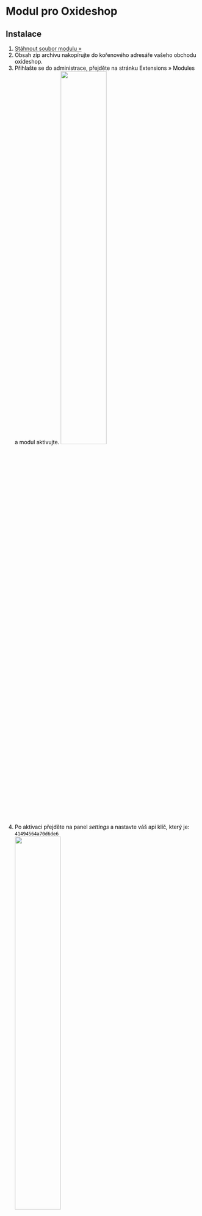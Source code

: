 <h1>Modul pro Oxideshop</h1>
<h2>Instalace</h2>
<ol style="color: black; ">
  <li><a href="/soubory/oxideshop-module.zip">Stáhnout soubor modulu &raquo;</a></li>
  <li>
    Obsah zip archivu nakopírujte do kořenového adresáře vašeho obchodu oxideshop.<br>
  </li>
  <li>
    Přihlašte se do administrace, přejděte na stránku Extensions » Modules a modul aktivujte.
    <a href="https://cloud.githubusercontent.com/assets/13521096/8906702/f2e76584-3470-11e5-9e90-ca5f5f97becf.png"><img width="50%" src="https://cloud.githubusercontent.com/assets/13521096/8906702/f2e76584-3470-11e5-9e90-ca5f5f97becf.png"></a><br><br>
  </li>
  <li>
    Po aktivaci přejděte na panel <i>settings</i> a nastavte váš api klíč, který je: <code>41494564a70d6de6</code><br>
    <a href="https://cloud.githubusercontent.com/assets/13521096/8906703/f2e7bf20-3470-11e5-8fea-630b44aa952a.png"><img width="50%" src="https://cloud.githubusercontent.com/assets/13521096/8906703/f2e7bf20-3470-11e5-8fea-630b44aa952a.png"></a><br><br>
  </li>
  <li>
    Přidejte platební metody, které budou přiřazeny pouze dopravní metodě zásilkovna. 
    Ke každé takové platbě vložte do jejího popisu tento kod:<br> <code>&lt;p>[[Zasilkovna:connect-field=#branch_name_street country=cz]]&lt;/p></code><br> cz můžete nahradit za sk nebo pro povolení všech zemí u dané platby <code>country=cz</code> vymazat<br>
    <a href="https://cloud.githubusercontent.com/assets/13521096/8906704/f2eb66ac-3470-11e5-98b5-26623c252697.png"><img width="90%" src="https://cloud.githubusercontent.com/assets/13521096/8906704/f2eb66ac-3470-11e5-98b5-26623c252697.png"></a><br><br>
  </li>
  <li>
    Vytvořte dopravní metodu zásilkovna, ke které přidáte všechny platební metody z kroku 5.<br>
    <a href="https://cloud.githubusercontent.com/assets/13521096/8906706/f2ed8b80-3470-11e5-8ffa-924d9b4765af.png"><img width="70%" src="https://cloud.githubusercontent.com/assets/13521096/8906706/f2ed8b80-3470-11e5-8ffa-924d9b4765af.png"></a><br><br>
  </li>

  <li> Nyní je doprava přes zásilkovnu nabízena vašim zákazníkům. Cílová pobočka bude uvedena vždy v <strong>poznámce objednávky</strong>.<br>
    <a href="https://cloud.githubusercontent.com/assets/13521096/8906705/f2ed5b1a-3470-11e5-9c73-51f775f89525.png"><img width="70%" src="https://cloud.githubusercontent.com/assets/13521096/8906705/f2ed5b1a-3470-11e5-9c73-51f775f89525.png"></a><br><br>
  </li>
</ol>
<h2>Informace o modulu</h2>
<p>Podporované jazyky:</p>
<ul>
  <li>čeština</li>
  <li>angličtina</li>
</ul>
<p>Podporované verze:</p>
<ul>
  <li>Otestováno na verzi 4.6.5</li>
  <li>Při problému s použitím v jiné verzi nás kontaktujte na adrese <a href="mailto:technicka.podpora@zasilkovna.cz">technicka.podpora@zasilkovna.cz</a></li>
</ul>
<p>Poskytované funkce:</p>
<ul>
  <li>Přidání platebních metod, u kterých se dá vybírat cílová pobočka zásilkovny</li>  
  <li>Cílová pobočka je uvedena v poznámce objednávky</li>  
</ul>
